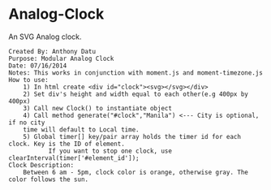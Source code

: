 Analog-Clock
============

An SVG Analog clock. 


	Created By: Anthony Datu
	Purpose: Modular Analog Clock
	Date: 07/16/2014
	Notes: This works in conjunction with moment.js and moment-timezone.js
	How to use: 
		1) In html create <div id="clock"><svg></svg></div>
		2) Set div's height and width equal to each other(e.g 400px by 400px)
		3) Call new Clock() to instantiate object
		4) Call method generate("#clock","Manila") <--- City is optional, if no city 
		time will default to Local time.
		5) Global timer[] key/pair array holds the timer id for each clock. Key is the ID of element.
	           If you want to stop one clock, use clearInterval(timer['#element_id']);
	Clock Description:
		Between 6 am - 5pm, clock color is orange, otherwise gray. The color follows the sun. 
